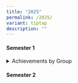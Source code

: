 ```yaml
---
title: "2025"
permalink: /2025/
variant: tiptap
description: ""
---
```

<h4>Semester 1</h4>
<div data-type="detailGroup" class="isomer-accordion-group isomer-accordion isomer-accordion-white">
<details class="isomer-details">
<summary>Achievements by Group</summary>
<div data-type="detailsContent" class="isomer-details-content">
<p></p>
</div>
</details>
</div>
<h4>Semester 2</h4>
<p></p>
<p></p>